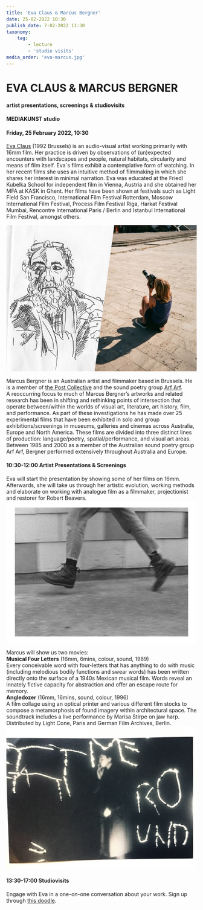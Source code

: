 ```yaml
---
title: 'Eva Claus & Marcus Bergner'
date: 25-02-2022 10:30
publish_date: 7-02-2022 11:30
taxonomy:
    tag:
        - lecture
        - 'studio visits'
media_order: 'eva-marcus.jpg'
---
```

# EVA CLAUS & MARCUS BERGNER
#### artist presentations, screenings & studiovisits
#### MEDIAKUNST studio
#### Friday, 25 February 2022, 10:30
[Eva Claus](https://www.evaclaus.com/) (1992 Brussels) is an audio-visual artist working primarily with 16mm film. Her practice is driven by observations of (un)expected encounters with landscapes and people, natural habitats, circularity and means of film itself. Eva´s films exhibit a contemplative form of watching. In her recent films she uses an intuitive method of filmmaking in which she shares her interest in minimal narration.
Eva was educated at the Friedl Kubelka School for independent film in Vienna, Austria and she obtained her MFA at KASK in Ghent. Her films have been shown at festivals such as Light Field San Francisco, International Film Festival Rotterdam, Moscow International Film Festival, Process Film Festival Riga, Harkat Festival Mumbai, Rencontre International Paris / Berlin and Istanbul International Film Festival, amongst others.    

![](eva-marcus.jpg)

Marcus Bergner is an Australian artist and filmmaker based in Brussels. He is a member of [the Post Collective](https://post.opendesigncourse.be/) and the sound poetry group [Arf Arf](http://oralsite.be/pages/Clanguage).    
A reoccurring focus to much of Marcus Bergner’s artworks and related research has been in shifting and rethinking points of intersection that operate between/within the worlds of visual art, literature, art history, film, and performance. As part of these investigations he has made over 25 experimental films that have been exhibited in solo and group exhibitions/screenings in museums, galleries and cinemas across Australia, Europe and North America. These films are divided into three distinct lines of production: language/poetry, spatial/performance, and visual art areas. Between 1985 and 2000 as a member of the Australian sound poetry group Arf Arf, Bergner performed extensively throughout Australia and Europe.

#### 10:30-12:00	Artist Presentations & Screenings
Eva will start the presentation by showing some of her films on 16mm. Afterwards, she will take us through her artistic evolution, working methods and elaborate on working with analogue film as a filmmaker, projectionist and restorer for Robert Beavers.    
![](eva-claus1.jpg)    

Marcus will show us two movies:    
**Musical Four Letters** (16mm, 6mins, colour, sound, 1989)    
Every conceivable word with four-letters that has anything to do with music (including melodious bodily functions and swear words) has been written directly onto the surface of a 1940s Mexican musical film. Words reveal an innately fictive capacity for abstraction and offer an escape route for memory.     
**Angledozer** (16mm, 16mins, sound, colour, 1996)    
A film collage using an optical printer and various different film stocks to compose a metamorphosis of found imagery within architectural space. The soundtrack includes a live performance by Marisa Stirpe on jaw harp. Distributed by Light Cone, Paris and German Film Archives, Berlin.    
![](marcus-bergner.jpg)    

#### 13:30-17:00	Studiovisits
Engage with Eva in a one-on-one conversation about your work. Sign up through [this doodle](https://doodle.com/poll/umhvzu2a5sq4u585?utm_source=poll&utm_medium=link).
